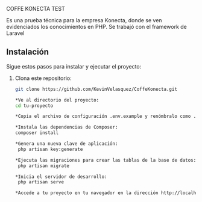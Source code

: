 COFFE KONECTA TEST 

Es una prueba técnica para la empresa Konecta, donde se ven evidenciados los conocimientos en PHP.
Se trabajó con el framework de Laravel


## Instalación

Sigue estos pasos para instalar y ejecutar el proyecto:

1. Clona este repositorio:

   ```bash
   git clone https://github.com/KevinVelasquez/CoffeKonecta.git

   *Ve al directorio del proyecto:
   cd tu-proyecto

   *Copia el archivo de configuración .env.example y renómbralo como .env. Luego, configura las variables de     entorno, como la conexión a la base de datos y las claves de la aplicación.
   
   *Instala las dependencias de Composer:
   composer install

   *Genera una nueva clave de aplicación:
    php artisan key:generate

   *Ejecuta las migraciones para crear las tablas de la base de datos:
    php artisan migrate

   *Inicia el servidor de desarrollo:
    php artisan serve

   *Accede a tu proyecto en tu navegador en la dirección http://localhost:8000


